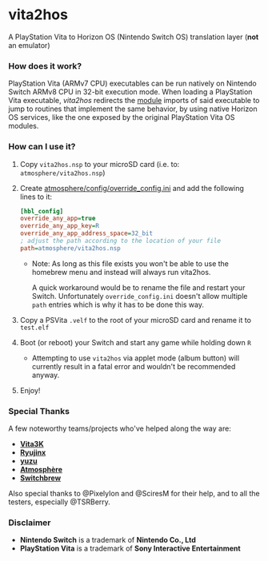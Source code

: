 # vita2hos
A PlayStation Vita to Horizon OS (Nintendo Switch OS) translation layer (**not** an emulator)

### How does it work?

PlayStation Vita (ARMv7 CPU) executables can be run natively on Nintendo Switch ARMv8 CPU in 32-bit execution mode.
When loading a PlayStation Vita executable, _vita2hos_ redirects the [module](https://wiki.henkaku.xyz/vita/Modules) imports of said executable to jump to routines that implement the same behavior, by using native Horizon OS services, like the one exposed by the original PlayStation Vita OS modules.

### How can I use it?

1. Copy `vita2hos.nsp` to your microSD card (i.e. to: `atmosphere/vita2hos.nsp`)
2. Create [atmosphere/config/override_config.ini](https://github.com/Atmosphere-NX/Atmosphere/blob/master/config_templates/override_config.ini) and add the following lines to it:

    ```ini
    [hbl_config]
    override_any_app=true
    override_any_app_key=R
    override_any_app_address_space=32_bit
    ; adjust the path according to the location of your file
    path=atmosphere/vita2hos.nsp

    ```

    - Note: As long as this file exists you won't be able to use the homebrew menu and instead will always run vita2hos.

      A quick workaround would be to rename the file and restart your Switch.
      Unfortunately `override_config.ini` doesn't allow multiple `path` entries which is why it has to be done this way.

3. Copy a PSVita `.velf` to the root of your microSD card and rename it to `test.elf`
4. Boot (or reboot) your Switch and start any game while holding down `R`
    - Attempting to use `vita2hos` via applet mode (album button) will currently result in a fatal error and wouldn't be recommended anyway.
5. Enjoy!

### Special Thanks
A few noteworthy teams/projects who've helped along the way are:
* **[Vita3K](https://vita3k.org/)**
* **[Ryujinx](https://ryujinx.org/)**
* **[yuzu](https://yuzu-emu.org/)**
* **[Atmosphère](https://github.com/Atmosphere-NX/Atmosphere)**
* **[Switchbrew](https://github.com/switchbrew/)**

Also special thanks to @PixelyIon and @SciresM for their help, and to all the testers, especially @TSRBerry.

### Disclaimer
* **Nintendo Switch** is a trademark of **Nintendo Co., Ltd**
* **PlayStation Vita** is a trademark of **Sony Interactive Entertainment**

